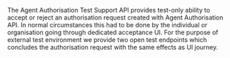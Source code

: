 The Agent Authorisation Test Support API provides test-only ability to accept or reject an authorisation request created with Agent Authorisation API. 
In normal circumstances this had to be done by the individual or organisation going through dedicated acceptance UI. 
For the purpose of external test environment we provide two open test endpoints which concludes the authorisation request with the same effects as UI journey.
